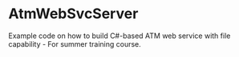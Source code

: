 AtmWebSvcServer
===============

Example code on how to build C#-based ATM web service with file capability - For summer training course.
